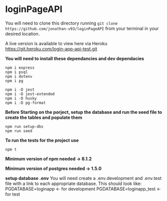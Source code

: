 # loginPageAPI

You will need to clone this directory running `git clone https://github.com/jonathan-v93/loginPageAPI` from your terminal in your desired location.

A live version is available to view here via Heroku https://git.heroku.com/login-app-api-test.git

**You will need to install these dependancies and dev dependacies**

```
npm i express
npm i psql
npm i dotenv
npm i pg
```

```
npm i -D jest
npm i -D jest-extended
npm i -D husky
npm i -D pg-format

```

**Before Starting on the porject, setup the database and run the seed file to create the tables and populate them**

```
npm run setup-dbs
npm run seed
```

**To run the tests for the project use**

```
npm t
```

**Minimum version of npm needed -> 8.1.2**

**Minimum version of postgres needed -> 1.5.0**


**setup database .env**
You will need create a .env.development and .env.test file with a link to each appropriate database. This should look like:
PGDATABASE=loginapp         <- for development 
PGDATABASE=loginapp_test    <- for test


